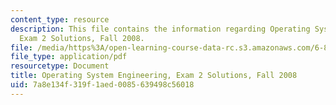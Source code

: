 ```yaml
---
content_type: resource
description: This file contains the information regarding Operating System Engineering,
  Exam 2 Solutions, Fall 2008.
file: /media/https%3A/open-learning-course-data-rc.s3.amazonaws.com/6-828-operating-system-engineering-fall-2012/7a8e134f319f1aed0085639498c56018_MIT6_828F12_q08_2_sol.pdf
file_type: application/pdf
resourcetype: Document
title: Operating System Engineering, Exam 2 Solutions, Fall 2008
uid: 7a8e134f-319f-1aed-0085-639498c56018
---
```

